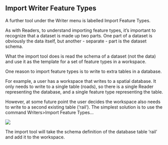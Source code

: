 ## Import Writer Feature Types ##
A further tool under the Writer menu is labelled Import Feature Types.

As with Readers, to understand importing feature types, it’s important to recognize that a dataset is made up two parts. One part of a dataset is obviously the data itself, but another - separate - part is the dataset schema.

What the import tool does is read the schema of a dataset (not the data) and use it as the template for a set of feature types in a workspace.

One reason to import feature types is to write to extra tables in a database.

For example, a user has a workspace that writes to a spatial database. It only needs to write to a single table (roads), so there is a single Reader representing the database, and a single feature type representing the table.

However, at some future point the user decides the workspace also needs to write to a second existing table (‘rail’). The simplest solution is to use the command Writers>Import Feature Types...

![](https://raw.githubusercontent.com/FMEEvangelist/FME-Desktop-Basic-Training-Manual-Images/master/Img4.68.ImportWriterFeatureTypeMenubar.jpg)

The import tool will take the schema definition of the database table ‘rail’ and add it to the workspace.

